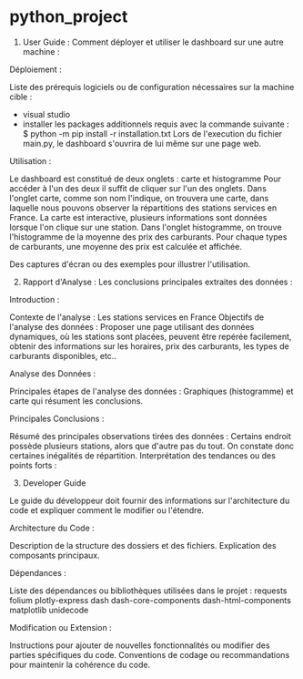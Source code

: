 # python_project

1. User Guide :
Comment déployer et utiliser le dashboard sur une autre machine :

Déploiement :

Liste des prérequis logiciels ou de configuration nécessaires sur la machine cible :
- visual studio
- installer les packages additionnels requis avec la commande suivante : $ python -m pip install -r installation.txt
Lors de l'execution du fichier main.py, le dashboard s'ouvrira de lui même sur une page web.  

Utilisation :

Le dashboard est constitué de deux onglets : carte et histogramme
Pour accéder à l'un des deux il suffit de cliquer sur l'un des onglets.
Dans l'onglet carte, comme son nom l'indique, on trouvera une carte, dans laquelle nous pouvons observer la répartitions des stations services en France. La carte est interactive, plusieurs informations sont données lorsque l'on clique sur une station. 
Dans l'onglet histogramme, on trouve l'histogramme de la moyenne des prix des carburants. Pour chaque types de carburants, une moyenne des prix est calculée et affichée.

Des captures d'écran ou des exemples pour illustrer l'utilisation.


2. Rapport d'Analyse : 
Les conclusions principales extraites des données :

Introduction :

Contexte de l'analyse : Les stations services en France
Objectifs de l'analyse des données : Proposer une page utilisant des données dynamiques, où les stations sont placées, peuvent être repérée facilement, obtenir des informations sur les horaires, prix des carburants, les types de carburants disponibles, etc..

Analyse des Données :

Principales étapes de l'analyse des données : 
Graphiques (histogramme) et carte qui résument les conclusions.

Principales Conclusions :

Résumé des principales observations tirées des données : Certains endroit possède plusieurs stations, alors que d'autre pas du tout. On constate donc certaines inégalités de répartition. 
Interprétation des tendances ou des points forts : 

3. Developer Guide

Le guide du développeur doit fournir des informations sur l'architecture du code et expliquer comment le modifier ou l'étendre. 

Architecture du Code :

Description de la structure des dossiers et des fichiers.
Explication des composants principaux.

Dépendances :

Liste des dépendances ou bibliothèques utilisées dans le projet : 
requests
folium
plotly-express
dash
dash-core-components
dash-html-components
matplotlib
unidecode

Modification ou Extension :

Instructions pour ajouter de nouvelles fonctionnalités ou modifier des parties spécifiques du code.
Conventions de codage ou recommandations pour maintenir la cohérence du code.